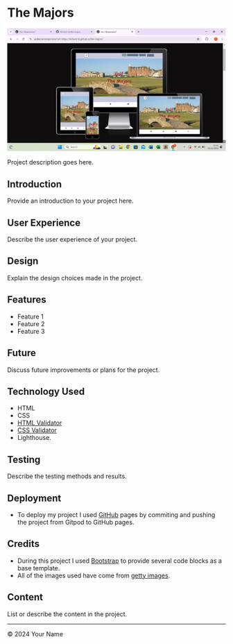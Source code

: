 # The Majors
![Images of front page of project on all device sizes](/assets/images/Screenshot%202024-11-15%20211628.png)

Project description goes here.

## Introduction
Provide an introduction to your project here.

## User Experience
Describe the user experience of your project.

## Design
Explain the design choices made in the project.

## Features
- Feature 1
- Feature 2
- Feature 3

## Future
Discuss future improvements or plans for the project.

## Technology Used
- HTML
- CSS
- [HTML Validator](https://validator.w3.org/)
- [CSS Validator](https://jigsaw.w3.org/css-validator/)
- Lighthouse.

## Testing
Describe the testing methods and results.

## Deployment
- To deploy my project I used [GitHub](https://github.com/) pages by commiting and pushing the project from Gitpod to GitHub pages.

## Credits
- During this project I used [Bootstrap](https://getbootstrap.com/) to provide several code blocks as a base template.
- All of the images used have come from [getty images](https://www.gettyimages.co.uk/). 


## Content
List or describe the content in the project.

---

&copy; 2024 Your Name
